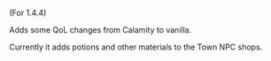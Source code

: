 (For 1.4.4)

Adds some QoL changes from Calamity to vanilla.

Currently it adds potions and other materials to the Town NPC shops.
